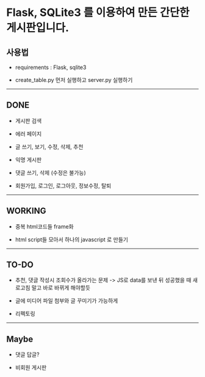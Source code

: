 # Flask, SQLite3 를 이용하여 만든 간단한 게시판입니다.

## 사용법

* requirements : Flask, sqlite3

* create_table.py 먼저 실행하고 server.py 실행하기

---

## DONE

* 게시판 검색

* 에러 페이지

* 글 쓰기, 보기, 수정, 삭제, 추천

* 익명 게시판

* 댓글 쓰기, 삭제 (수정은 불가능)

* 회원가입, 로그인, 로그아웃, 정보수정, 탈퇴

---

## WORKING

* 중복 html코드들 frame화

* html script들 모아서 하나의 javascript 로 만들기

---

## TO-DO

* 추천, 댓글 작성시 조회수가 올라가는 문제 -> JS로 data를 보낸 뒤 성공했을 때 새로고침 말고 바로 바뀌게 해야할듯

* 글에 미디어 파일 첨부와 글 꾸미기가 가능하게

* 리펙토링

---

## Maybe

* 댓글 답글?

* 비회원 게시판
